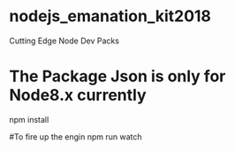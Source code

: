 # nodejs_emanation_kit2018
Cutting Edge Node Dev Packs 


# The Package Json is only for Node8.x currently
npm install


#To fire up the engin
npm run watch



